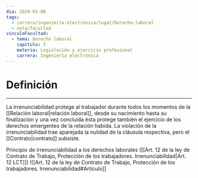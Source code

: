 ```yaml
---
dia: 2024-01-08
tags:
  - carrera/ingeniería-electrónica/legal/Derecho-laboral
  - nota/facultad
vinculoFacultad:
  - tema: Derecho laboral
    capitulo: 5
    materia: Legislación y ejercicio profesional
    carrera: Ingeniería electrónica
---
```

# Definición
---
La irrenunciabilidad protege al trabajador durante todos los momentos de la [[Relación laboral|relación laboral]], desde su nacimiento hasta su finalización y una vez concluida ésta protege también el ejercicio de los derechos emergentes de la relación habida. La violación de la irrenunciabilidad trae aparejada la nulidad de la cláusula respectiva, pero el [[Contrato|contrato]] subsiste.

Principio de irrenunciabilidad a los derechos laborales ([[Art. 12 de la ley de Contrato de Trabajo, Protección de los trabajadores. Irrenunciabilidad|Art. 12 LCT]]) ![[Art. 12 de la ley de Contrato de Trabajo, Protección de los trabajadores. Irrenunciabilidad#Artículo]] 